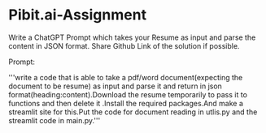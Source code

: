 # Pibit.ai-Assignment


Write a ChatGPT Prompt which takes your Resume as input and parse the content in JSON format. Share Github Link of the solution if possible.


Prompt:


'''write a code that is able to take a pdf/word document(expecting the document to be resume) as input and parse it and return in json format(heading:content).Download the resume temporarily to pass it to functions and then delete it .Install the required packages.And make a streamlit site for this.Put the code for document reading in utlis.py and the streamlit code in main.py.'''
